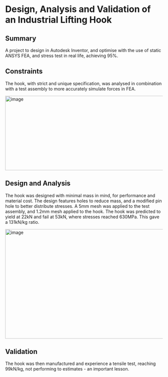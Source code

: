 # Design, Analysis and Validation of an Industrial Lifting Hook

## Summary
A project to design in Autodesk Inventor, and optimise with the use of static ANSYS FEA, and stress test in real life, achieving 95%.

## Constraints
The hook, with strict and unique specification, was analysed in combination with a test assembly to more accurately simulate forces in FEA.


<img width="612" height="238" alt="image" src="https://github.com/user-attachments/assets/779611af-996c-4b26-a76e-3afc21c38f31" />


## Design and Analysis
The hook was designed with minimal mass in mind, for performance and material cost. The design features holes to reduce mass, and a modified pin hole to better distribute stresses. A 5mm mesh was applied to the test assembly, and 1.2mm mesh applied to the hook. The hook was predicted to yield at 22kN and fail at 53kN, where stresses reached 630MPa. This gave a 131kN/kg ratio.


<img width="614" height="350" alt="image" src="https://github.com/user-attachments/assets/5d8d9cea-7cc6-457f-a090-e65f48164a14" />


## Validation
The hook was then manufactured and experience a tensile test, reaching 99kN/kg, not performing to estimates - an important lesson.
